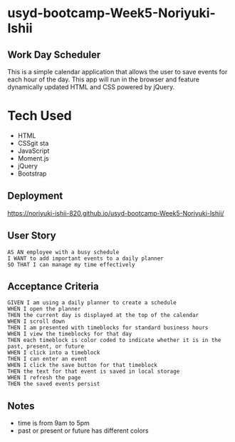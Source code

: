 # usyd-bootcamp-Week5-Noriyuki-Ishii

## Work Day Scheduler

This is a simple calendar application that allows the user to save events for each hour of the day. 
This app will run in the browser and feature dynamically updated HTML and CSS powered by jQuery.

# Tech Used

- HTML
- CSSgit sta
- JavaScript
- Moment.js 
- jQuery
- Bootstrap

## Deployment

https://noriyuki-ishii-820.github.io/usyd-bootcamp-Week5-Noriyuki-Ishii/

## User Story

```
AS AN employee with a busy schedule
I WANT to add important events to a daily planner
SO THAT I can manage my time effectively
```

## Acceptance Criteria

```
GIVEN I am using a daily planner to create a schedule
WHEN I open the planner
THEN the current day is displayed at the top of the calendar
WHEN I scroll down
THEN I am presented with timeblocks for standard business hours
WHEN I view the timeblocks for that day
THEN each timeblock is color coded to indicate whether it is in the past, present, or future
WHEN I click into a timeblock
THEN I can enter an event
WHEN I click the save button for that timeblock
THEN the text for that event is saved in local storage
WHEN I refresh the page
THEN the saved events persist
```

## Notes

- time is from 9am to 5pm
- past or present or future has different colors

